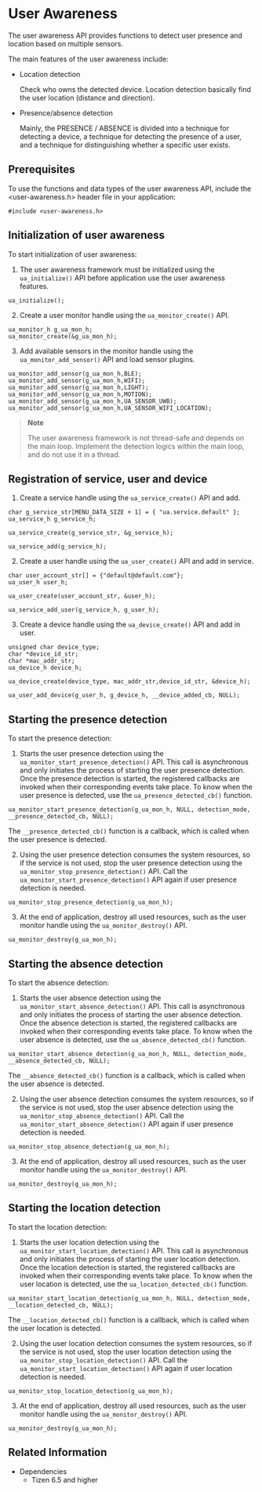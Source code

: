 # User Awareness
The user awareness API provides functions to detect user presence and location based on multiple sensors.

The main features of the user awareness include:
- Location detection
  
  Check who owns the detected device. Location detection basically find the user location (distance and direction).
- Presence/absence detection
  
  Mainly, the PRESENCE / ABSENCE is divided into a technique for detecting a device, a technique for detecting the presence of a user, and a technique for distinguishing whether a specific user exists.
  
 ## Prerequisites
  To use the functions and data types of the user awareness API, include the <user-awareness.h> header file in your application:
  
  ```#include <user-awareness.h>```
  
 ## Initialization of user awareness
  
  To start initialization of user awareness:
  1. The user awareness framework must be initialized using the ```ua_initialize()``` API before application use the user awareness features.
  ```
  ua_initialize();
  ```
  2. Create a user monitor handle using the ```ua_monitor_create()``` API.

  ```
  ua_monitor_h g_ua_mon_h;
  ua_monitor_create(&g_ua_mon_h);
  ```
  
  3. Add available sensors in the monitor handle using the ```ua_monitor_add_sensor()``` API and load sensor plugins.

  ```
  ua_monitor_add_sensor(g_ua_mon_h,BLE);
  ua_monitor_add_sensor(g_ua_mon_h,WIFI);
  ua_monitor_add_sensor(g_ua_mon_h,LIGHT);
  ua_monitor_add_sensor(g_ua_mon_h,MOTION);
  ua_monitor_add_sensor(g_ua_mon_h,UA_SENSOR_UWB);
  ua_monitor_add_sensor(g_ua_mon_h,UA_SENSOR_WIFI_LOCATION);
  ```
  
  > **Note**
  > 
  > The user awareness framework is not thread-safe and depends on the main loop. Implement the detection logics within the main loop, and do not use it in a thread.
 ## Registration of service, user and device
 
 1. Create a service handle using the ```ua_service_create()``` API and add.
  ```
  char g_service_str[MENU_DATA_SIZE + 1] = { "ua.service.default" };
  ua_service_h g_service_h;
  
  ua_service_create(g_service_str, &g_service_h);
  
  ua_service_add(g_service_h);
  ```
  2. Create a user handle using the ```ua_user_create()``` API and add in service.
  ```
  char user_account_str[] = {"default@default.com"};
  ua_user_h user_h;
  
  ua_user_create(user_account_str, &user_h);
  
  ua_service_add_user(g_service_h, g_user_h);
  ```
  3. Create a device handle using the ```ua_device_create()``` API and add in user.
  ```
  unsigned char device_type; 
  char *device_id_str;
  char *mac_addr_str;
  ua_device_h device_h;
  
  ua_device_create(device_type, mac_addr_str,device_id_str, &device_h);
   
  ua_user_add_device(g_user_h, g_device_h, __device_added_cb, NULL);

  ```
 ## Starting the presence detection
  
  To start the presence detection:
  
  1. Starts the user presence detection using the ```ua_monitor_start_presence_detection()``` API. This call is asynchronous and only initiates the process of starting the user presence detection. Once the presence detection is started, the registered callbacks are invoked when their corresponding events take place. To know when the user presence is detected, use the ```ua_presence_detected_cb()``` function.
  ```
  ua_monitor_start_presence_detection(g_ua_mon_h, NULL, detection_mode, __presence_detected_cb, NULL);
  ```
  The ```__presence_detected_cb()``` function is a callback, which is called when the user presence is detected.
  
  2. Using the user presence detection consumes the system resources, so if the service is not used, stop the user presence detection using the ```ua_monitor_stop_presence_detection()``` API. Call the ```ua_monitor_start_presence_detection()``` API again if user presence detection is needed.
  ```
  ua_monitor_stop_presence_detection(g_ua_mon_h);
  ```
  3. At the end of application, destroy all used resources, such as the user monitor handle using the ```ua_monitor_destroy()``` API.
  ```
  ua_monitor_destroy(g_ua_mon_h);
  ```
## Starting the absence detection

To start the absence detection:
  
   1. Starts the user absence detection using the ```ua_monitor_start_absence_detection()``` API. This call is asynchronous and only initiates the process of starting the user absence detection. Once the absence detection is started, the registered callbacks are invoked when their corresponding events take place. To know when the user absence is detected, use the ```ua_absence_detected_cb()``` function.
  ```
  ua_monitor_start_absence_detection(g_ua_mon_h, NULL, detection_mode, __absence_detected_cb, NULL);
  ```
  The ```__absence_detected_cb()``` function is a callback, which is called when the user absence is detected.
  
   2. Using the user absence detection consumes the system resources, so if the service is not used, stop the user absence detection using the ```ua_monitor_stop_absence_detection()``` API. Call the ```ua_monitor_start_absence_detection()``` API again if user presence detection is needed.
  ```
  ua_monitor_stop_absence_detection(g_ua_mon_h);
  ```
  3. At the end of application, destroy all used resources, such as the user monitor handle using the ```ua_monitor_destroy()``` API.
  ```
  ua_monitor_destroy(g_ua_mon_h);
  ```
  
## Starting the location detection

To start the location detection:

1. Starts the user location detection using the ```ua_monitor_start_location_detection()``` API. This call is asynchronous and only initiates the process of starting the user location detection. Once the location detection is started, the registered callbacks are invoked when their corresponding events take place. To know when the user location is detected, use the ```ua_location_detected_cb()``` function.
  ```
  ua_monitor_start_location_detection(g_ua_mon_h, NULL, detection_mode, __location_detected_cb, NULL);
  ```
  The ```__location_detected_cb()``` function is a callback, which is called when the user location is detected.
  
   2. Using the user location detection consumes the system resources, so if the service is not used, stop the user location detection using the ```ua_monitor_stop_location_detection()``` API. Call the ```ua_monitor_start_location_detection()``` API again if user location detection is needed.
  ```
  ua_monitor_stop_location_detection(g_ua_mon_h);
  ```
  3. At the end of application, destroy all used resources, such as the user monitor handle using the ```ua_monitor_destroy()``` API.
  ```
  ua_monitor_destroy(g_ua_mon_h);
  ```

## Related Information
- Dependencies
  - Tizen 6.5 and higher 
